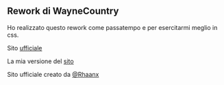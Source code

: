## Rework di WayneCountry 
Ho realizzato questo rework come passatempo e per esercitarmi meglio in css.

Sito [ufficiale](http://waynecountry.it)

La mia versione del [sito]()

Sito ufficiale creato da [@Rhaanx](https://github.com/Rhaanx)